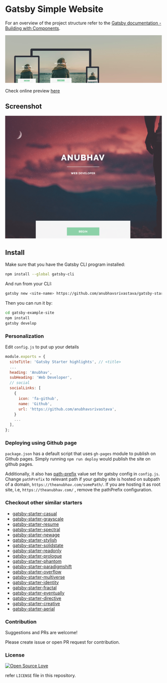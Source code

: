 # Gatsby Simple Website

For an overview of the project structure refer to the [Gatsby documentation - Building with Components](https://www.gatsbyjs.org/docs/building-with-components/).

![Screenshot](./src/assets/img/highlights.jpg)

Check online preview [here](https://anubhavsrivastava.github.io/gatsby-starter-highlights/)

## Screenshot

![Screenshot](./src/assets/img/demo.png)

## Install

Make sure that you have the Gatsby CLI program installed:

```sh
npm install --global gatsby-cli
```

And run from your CLI:

```sh
gatsby new <site-name> https://github.com/anubhavsrivastava/gatsby-starter-highlights
```

Then you can run it by:

```sh
cd gatsby-example-site
npm install
gatsby develop
```

### Personalization

Edit `config.js` to put up your details

```javascript
module.exports = {
  siteTitle: 'Gatsby Starter highlights', // <title>
  ...
  heading: 'Anubhav',
  subHeading: 'Web Developer',
  // social
  socialLinks: [
    {
      icon: 'fa-github',
      name: 'Github',
      url: 'https://github.com/anubhavsrivastava',
    }
    ...
  ],
};

```

### Deploying using Github page

`package.json` has a default script that uses `gh-pages` module to publish on Github pages. Simply running `npm run deploy` would publish the site on github pages.

Additionally, it also has [path-prefix](https://www.gatsbyjs.org/docs/path-prefix/) value set for gatsby config in `config.js`. Change `pathPrefix` to relevant path if your gatsby site is hosted on subpath of a domain, `https://theanubhav.com/somePath/`. If you are hosting it as root site, i.e, `https://theanubhav.com/` , remove the pathPrefix configuration.

### Checkout other similar starters

- [gatsby-starter-casual](https://github.com/anubhavsrivastava/gatsby-starter-casual)
- [gatsby-starter-grayscale](https://github.com/anubhavsrivastava/gatsby-starter-grayscale)
- [gatsby-starter-resume](https://github.com/anubhavsrivastava/gatsby-starter-resume)
- [gatsby-starter-spectral](https://github.com/anubhavsrivastava/gatsby-starter-spectral)
- [gatsby-starter-newage](https://github.com/anubhavsrivastava/gatsby-starter-newage)
- [gatsby-starter-stylish](https://github.com/anubhavsrivastava/gatsby-starter-stylish)
- [gatsby-starter-solidstate](https://github.com/anubhavsrivastava/gatsby-starter-solidstate)
- [gatsby-starter-readonly](https://github.com/anubhavsrivastava/gatsby-starter-readonly)
- [gatsby-starter-prologue](https://github.com/anubhavsrivastava/gatsby-starter-prologue)
- [gatsby-starter-phantom](https://github.com/anubhavsrivastava/gatsby-starter-phantom)
- [gatsby-starter-paradigmshift](https://github.com/anubhavsrivastava/gatsby-starter-paradigmshift)
- [gatsby-starter-overflow](https://github.com/anubhavsrivastava/gatsby-starter-overflow)
- [gatsby-starter-multiverse](https://github.com/anubhavsrivastava/gatsby-starter-multiverse)
- [gatsby-starter-identity](https://github.com/anubhavsrivastava/gatsby-starter-identity) 
- [gatsby-starter-fractal](https://github.com/anubhavsrivastava/gatsby-starter-fractal)
- [gatsby-starter-eventually](https://github.com/anubhavsrivastava/gatsby-starter-eventually)
- [gatsby-starter-directive](https://github.com/anubhavsrivastava/gatsby-starter-directive)
- [gatsby-starter-creative](https://github.com/anubhavsrivastava/gatsby-starter-creative)
- [gatsby-starter-aerial](https://github.com/anubhavsrivastava/gatsby-starter-aerial)

### Contribution

Suggestions and PRs are welcome!

Please create issue or open PR request for contribution.

### License

[![Open Source Love](https://badges.frapsoft.com/os/mit/mit.svg?v=102)](LICENSE)

refer `LICENSE` file in this repository.
